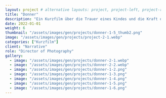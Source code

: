 ```yaml
---
layout: project # alternative layouts: project, project-left, project-right, project-top
title: "Donner"
description: "Ein Kurzfilm über die Trauer eines Kindes und die Kraft der Fantasie."
date: 2022-01-01
weight: 6
thumbnail: "/assets/images/gen/projects/donner-1-5_thumb2.png"
image: "/assets/images/gen/projects/project-2-1.webp"
categories: ["Kurzfilm"]
client: "Narrative"
role: "Director of Photography"
gallery:
  - image: "/assets/images/gen/projects/donner-2-1.webp"
  - image: "/assets/images/gen/projects/donner-2-2.webp"
  - image: "/assets/images/gen/projects/donner-1-2.png"
  - image: "/assets/images/gen/projects/donner-1-3.png"
  - image: "/assets/images/gen/projects/donner-1-4.png"
  - image: "/assets/images/gen/projects/donner-1-5.png"
  - image: "/assets/images/gen/projects/donner-1-6.png"
---
```



